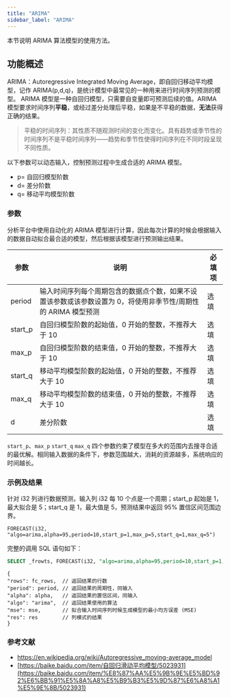 ```yaml
---
title: "ARIMA"
sidebar_label: "ARIMA"
---
```


本节说明 ARIMA 算法模型的使用方法。

## 功能概述

ARIMA：Autoregressive Integrated Moving Average，即自回归移动平均模型，记作 ARIMA(p,d,q)，是统计模型中最常见的一种用来进行时间序列预测的模型。
ARIMA 模型是一种自回归模型，只需要自变量即可预测后续的值。ARIMA 模型要求时间序列**平稳**，或经过差分处理后平稳，如果是不平稳的数据，**无法**获得正确的结果。

> 平稳的时间序列：其性质不随观测时间的变化而变化。具有趋势或季节性的时间序列不是平稳时间序列——趋势和季节性使得时间序列在不同时段呈现不同性质。

以下参数可以动态输入，控制预测过程中生成合适的 ARIMA 模型。

- p= 自回归模型阶数
- d= 差分阶数
- q= 移动平均模型阶数

### 参数

分析平台中使用自动化的 ARIMA 模型进行计算，因此每次计算的时候会根据输入的数据自动拟合最合适的模型，然后根据该模型进行预测输出结果。

| 参数      | 说明                                                           | 必填项 |
| ------- | ------------------------------------------------------------ | --- |
| period  | 输入时间序列每个周期包含的数据点个数，如果不设置该参数或该参数设置为 0，将使用非季节性/周期性的 ARIMA 模型预测 | 选填  |
| start_p | 自回归模型阶数的起始值，0 开始的整数，不推荐大于 10                                 | 选填  |
| max_p   | 自回归模型阶数的结束值，0 开始的整数，不推荐大于 10                                 | 选填  |
| start_q | 移动平均模型阶数的起始值，0 开始的整数，不推荐大于 10                                | 选填  |
| max_q   | 移动平均模型阶数的结束值，0 开始的整数，不推荐大于 10                                | 选填  |
| d       | 差分阶数                                                         | 选填  |

`start_p`、`max_p` `start_q` `max_q` 四个参数约束了模型在多大的范围内去搜寻合适的最优解。相同输入数据的条件下，参数范围越大，消耗的资源越多，系统响应的时间越长。

### 示例及结果

针对 i32 列进行数据预测，输入列 i32 每 10 个点是一个周期；start_p 起始是 1，最大拟合是 5；start_q 是 1，最大值是 5，预测结果中返回 95% 置信区间范围边界。

```
FORECAST(i32, "algo=arima,alpha=95,period=10,start_p=1,max_p=5,start_q=1,max_q=5")
```

完整的调用 SQL 语句如下：

```SQL
SELECT _frowts, FORECAST(i32, "algo=arima,alpha=95,period=10,start_p=1,max_p=5,start_q=1,max_q=5") from foo
```

```json5
{
"rows": fc_rows,  // 返回结果的行数
"period": period, // 返回结果的周期性，同输入
"alpha": alpha,   // 返回结果的置信区间，同输入
"algo": "arima",  // 返回结果使用的算法
"mse": mse,       // 拟合输入时间序列时候生成模型的最小均方误差 (MSE)
"res": res        // 列模式的结果
}
```

### 参考文献

- <https://en.wikipedia.org/wiki/Autoregressive_moving-average_model>
- [https://baike.baidu.com/item/自回归滑动平均模型/5023931](https://baike.baidu.com/item/%E8%87%AA%E5%9B%9E%E5%BD%92%E6%BB%91%E5%8A%A8%E5%B9%B3%E5%9D%87%E6%A8%A1%E5%9E%8B/5023931)
